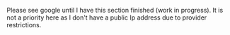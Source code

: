 Please see google until I have this section finished (work in progress). It is not a priority here as I don't have a public Ip address due to provider restrictions. 